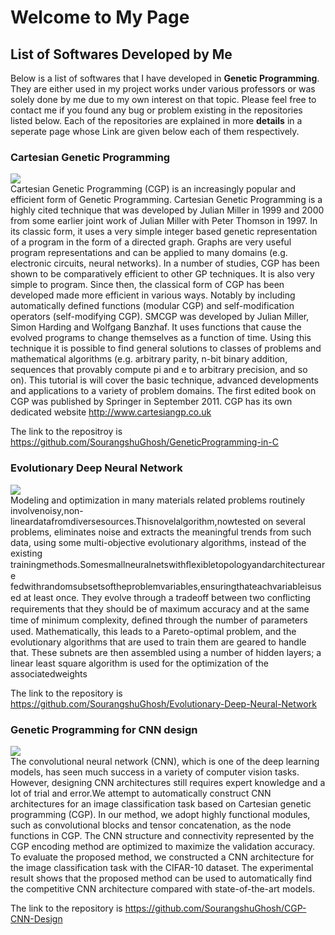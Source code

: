# Welcome to My Page

## List of Softwares Developed by Me
Below is a list of softwares that I have developed in **Genetic Programming**. They are either used in my project works under various professors or was solely done by me due to my own interest on that topic. Please feel free to contact me if you found any bug or problem existing in the repositories listed below. Each of the repositories are explained in more **details** in a seperate page whose Link are given below each of them respectively.

### Cartesian Genetic Programming

![](https://raw.githubusercontent.com/SourangshuGhosh/SourangshuGhosh.github.io/master/Pictures/download.jpg)
<br />Cartesian Genetic Programming (CGP) is an increasingly popular and efficient form of Genetic Programming. Cartesian Genetic Programming is a highly cited technique that was developed by Julian Miller in 1999 and 2000 from some earlier joint work of Julian Miller with Peter Thomson in 1997. In its classic form, it uses a very simple integer based genetic representation of a program in the form of a directed graph. Graphs are very useful program representations and can be applied to many domains (e.g. electronic circuits, neural networks). In a number of studies, CGP has been shown to be comparatively efficient to other GP techniques. It is also very simple to program. Since then, the classical form of CGP has been developed made more efficient in various ways. Notably by including automatically defined functions (modular CGP) and self-modification operators (self-modifying CGP). SMCGP was developed by Julian Miller, Simon Harding and Wolfgang Banzhaf. It uses functions that cause the evolved programs to change themselves as a function of time. Using this technique it is possible to find general solutions to classes of problems and mathematical algorithms (e.g. arbitrary parity, n-bit binary addition, sequences that provably compute pi and e to arbitrary precision, and so on). This tutorial is will cover the basic technique, advanced developments and applications to a variety of problem domains. The first edited book on CGP was published by Springer in September 2011. CGP has its own dedicated website http://www.cartesiangp.co.uk
 

The link to the repositroy is https://github.com/SourangshuGhosh/GeneticProgramming-in-C
### Evolutionary Deep Neural Network

![](https://raw.githubusercontent.com/SourangshuGhosh/SourangshuGhosh.github.io/master/Pictures/download2.png)
<br />Modeling and optimization in many materials related problems routinely involvenoisy,non-lineardatafromdiversesources.Thisnovelalgorithm,nowtested on several problems, eliminates noise and extracts the meaningful trends from such data, using some multi-objective evolutionary algorithms, instead of the existing trainingmethods.Somesmallneuralnetswithﬂexibletopologyandarchitectureare fedwithrandomsubsetsoftheproblemvariables,ensuringthateachvariableisused at least once. They evolve through a tradeoff between two conﬂicting requirements that they should be of maximum accuracy and at the same time of minimum complexity, deﬁned through the number of parameters used. Mathematically, this leads to a Pareto-optimal problem, and the evolutionary algorithms that are used to train them are geared to handle that. These subnets are then assembled using a number of hidden layers; a linear least square algorithm is used for the optimization of the associatedweights

The link to the repository is https://github.com/SourangshuGhosh/Evolutionary-Deep-Neural-Network
### Genetic Programming for CNN design

![](https://raw.githubusercontent.com/SourangshuGhosh/SourangshuGhosh.github.io/master/Pictures/download3.png)
<br />The convolutional neural network (CNN), which is one of the deep learning models, has seen much success in a variety of computer vision tasks. However, designing CNN architectures still requires expert knowledge and a lot of trial and error.We attempt to automatically construct CNN architectures for an image classification task based on Cartesian genetic programming (CGP). In our method, we adopt highly functional modules, such as convolutional blocks and tensor concatenation, as the node functions in CGP. The CNN structure and connectivity represented by the CGP encoding method are optimized to maximize the validation accuracy. To evaluate the proposed method, we constructed a CNN architecture for the image classification task with the CIFAR-10 dataset. The experimental result shows that the proposed method can be used to automatically find the competitive CNN architecture compared with state-of-the-art models.

The link to the repository is https://github.com/SourangshuGhosh/CGP-CNN-Design

